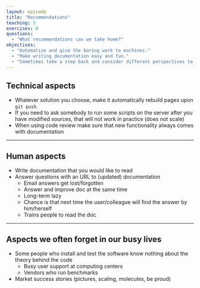 ```yaml
---
layout: episode
title: "Recommendations"
teaching: 5
exercises: 0
questions:
  - "What recommendations can we take home?"
objectives:
  - "Automatize and give the boring work to machines."
  - "Make writing documentation easy and fun."
  - "Sometimes take a step back and consider different perspectives to the documentation."
---
```


## Technical aspects

- Whatever solution you choose, make it automatically rebuild pages upon `git push`
- If you need to ask somebody to run some scripts on the server after you have modified sources,
  that will not work in practice (does not scale)
- When using code review make sure that new functionality always comes with documentation

---

## Human aspects

- Write documentation that you would like to read
- Answer questions with an URL to (updated) documentation
    - Email answers get lost/forgotten
    - Answer and improve doc at the same time
    - Long-term lazy
    - Chance is that next time the user/colleague
      will find the answer by him/herself
    - Trains people to read the doc

---

## Aspects we often forget in our busy lives

- Some people who install and test the software know nothing about the theory behind the code
    - Busy user support at computing centers
    - Vendors who run benchmarks
- Market success stories (pictures, scaling, molecules, be proud)
